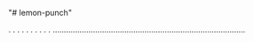 "# lemon-punch"

.
.
.
.
.
.
.
.
.
.
......................................................................................